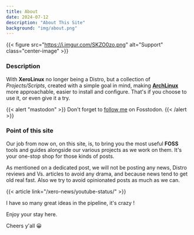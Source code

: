 ```yaml
---
title: About
date: 2024-07-12
description: "About This Site"
background: "img/about.png"
---
```


{{< figure src="https://i.imgur.com/SKZO0zo.png" alt="Support" class="center-image" >}}

### Description

With **XeroLinux** no longer being a Distro, but a collection of _Projects/Scripts_, created with a simple goal in mind, making [**ArchLinux**](https://archlinux.org) more approachable, easier to install and configure. That's if you choose to use it, or even give it a try.

{{< alert "mastodon" >}}
Don't forget to [follow me](https://fosstodon.org/@XeroLinux) on Fosstodon.
{{< /alert >}}

### Point of this site

Our job from now on, on this site, is, to bring you the most useful **FOSS** tools and guides alongside our various projects as we work on them. It's your one-stop shop for those kinds of posts.

As mentioned on a dedicated post, we will not be posting any news, Distro reviews and Vs. articles to avoid any drama, and because news tend to get old real fast. Also we try to avoid opinionated posts as much as we can.

{{< article link="/xero-news/youtube-status/" >}}

I have so many great ideas in the pipeline, it's crazy !

Enjoy your stay here.

Cheers y'all 😀
